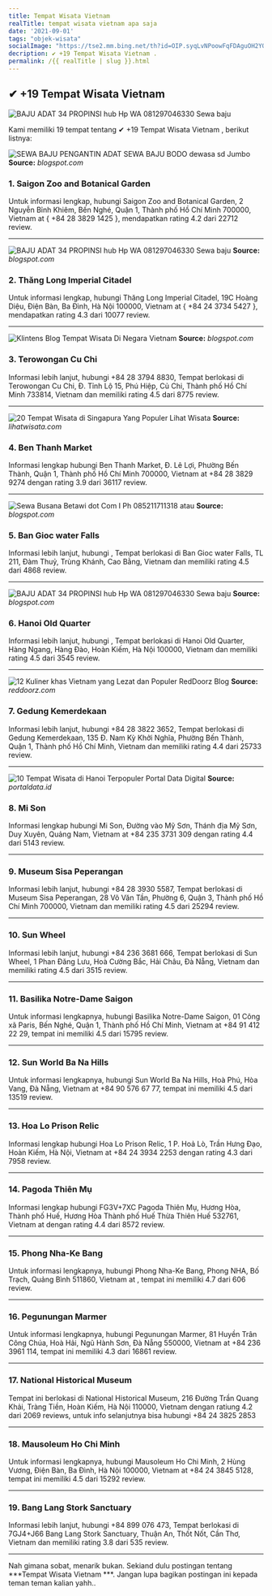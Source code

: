 ```yaml
---
title: Tempat Wisata Vietnam 
realTitle: tempat wisata vietnam apa saja
date: '2021-09-01'
tags: "objek-wisata"
socialImage: "https://tse2.mm.bing.net/th?id=OIP.syqLvNPoowFqFDAguOH2YQAAAA&amp;pid=15.1"
decription: ✔ +19 Tempat Wisata Vietnam .
permalink: /{{ realTitle | slug }}.html
---
```


## ✔ +19 Tempat Wisata Vietnam 

![BAJU ADAT 34 PROPINSI hub Hp  WA 081297046330 Sewa baju ](https://1.bp.blogspot.com/-y-GCs4O6Tas/XsCU84b1tpI/AAAAAAAAi7Y/ATjiRgR6OIcpUYazqVFLQq3gmvzYUwdPACLcBGAsYHQ/s640/IMG-20200517-WA0004.jpg)



Kami memiliki 19 tempat tentang ✔ +19 Tempat Wisata Vietnam , berikut listnya:



![SEWA BAJU PENGANTIN ADAT SEWA BAJU BODO dewasa sd Jumbo ](https://tse2.mm.bing.net/th?id=OIP.RJcAR4rw6LeYSJGaYODllwHaD4&amp;pid=15.1)
**Source:** _blogspot.com_


### 1. Saigon Zoo and Botanical Garden



Untuk informasi lengkap, hubungi Saigon Zoo and Botanical Garden, 2 Nguyễn Bỉnh Khiêm, Bến Nghé, Quận 1, Thành phố Hồ Chí Minh 700000, Vietnam at { +84 28 3829 1425 }, mendapatkan rating 4.2 dari 22712 review.

---


![BAJU ADAT 34 PROPINSI hub Hp  WA 081297046330 Sewa baju ](https://tse3.mm.bing.net/th?id=OIP.hSkyHoY1SK8yW6jU20H6qQHaJQ&amp;pid=15.1)
**Source:** _blogspot.com_


### 2. Thăng Long Imperial Citadel



Untuk informasi lengkap, hubungi Thăng Long Imperial Citadel, 19C Hoàng Diệu, Điện Bàn, Ba Đình, Hà Nội 100000, Vietnam at { +84 24 3734 5427 }, mendapatkan rating 4.3 dari 10077 review.

---


![Klintens Blog Tempat Wisata Di Negara Vietnam](https://tse2.mm.bing.net/th?id=OIP.kTc9Mb-0m50xu-qZMeOo_QEsC4&amp;pid=15.1)
**Source:** _blogspot.com_


### 3. Terowongan Cu Chi



Informasi lebih lanjut, hubungi +84 28 3794 8830, Tempat berlokasi di Terowongan Cu Chi, Đ. Tỉnh Lộ 15, Phú Hiệp, Củ Chi, Thành phố Hồ Chí Minh 733814, Vietnam dan memiliki rating 4.5 dari 8775 review.

---


![20 Tempat Wisata di Singapura Yang Populer  Lihat Wisata](https://tse2.mm.bing.net/th?id=OIP.BbnVtJ9yQ6w2iQtkippRMAFMC8&amp;pid=15.1)
**Source:** _lihatwisata.com_


### 4. Ben Thanh Market



Informasi lengkap hubungi Ben Thanh Market, Đ. Lê Lợi, Phường Bến Thành, Quận 1, Thành phố Hồ Chí Minh 700000, Vietnam at +84 28 3829 9274 dengan rating 3.9 dari 36117 review.

---


![Sewa Busana Betawi dot Com I Ph 085211711318 atau ](https://tse1.mm.bing.net/th?id=OIP.aeB8lzG9Rb8KhuzHsJlrTwHaHa&amp;pid=15.1)
**Source:** _blogspot.com_


### 5. Ban Gioc water Falls



Informasi lebih lanjut, hubungi , Tempat berlokasi di Ban Gioc water Falls, TL 211, Đàm Thuỷ, Trùng Khánh, Cao Bằng, Vietnam dan memiliki rating 4.5 dari 4868 review.

---


![BAJU ADAT 34 PROPINSI hub Hp  WA 081297046330 Sewa baju ](https://tse4.mm.bing.net/th?id=OIP.gZf3h8Sr4nPJtupPaDI_zgHaJQ&amp;pid=15.1)
**Source:** _blogspot.com_


### 6. Hanoi Old Quarter



Informasi lebih lanjut, hubungi , Tempat berlokasi di Hanoi Old Quarter, Hàng Ngang, Hàng Đào, Hoàn Kiếm, Hà Nội 100000, Vietnam dan memiliki rating 4.5 dari 3545 review.

---


![12 Kuliner khas Vietnam yang Lezat dan Populer  RedDoorz Blog](https://tse4.mm.bing.net/th?id=OIP.1O8G3H5HoTQZ3OLdnhdxYAHaEK&amp;pid=15.1)
**Source:** _reddoorz.com_


### 7. Gedung Kemerdekaan



Informasi lebih lanjut, hubungi +84 28 3822 3652, Tempat berlokasi di Gedung Kemerdekaan, 135 Đ. Nam Kỳ Khởi Nghĩa, Phường Bến Thành, Quận 1, Thành phố Hồ Chí Minh, Vietnam dan memiliki rating 4.4 dari 25733 review.

---


![10 Tempat Wisata di Hanoi Terpopuler  Portal Data Digital](https://tse1.mm.bing.net/th?id=OIP.vYt9-frsaNwUjQaS3CLDPQHaE8&amp;pid=15.1)
**Source:** _portaldata.id_


### 8. Mi Son



Informasi lengkap hubungi Mi Son, Đường vào Mỹ Sơn, Thánh địa Mỹ Sơn, Duy Xuyên, Quảng Nam, Vietnam at +84 235 3731 309 dengan rating 4.4 dari 5143 review.

---


### 9. Museum Sisa Peperangan



Informasi lebih lanjut, hubungi +84 28 3930 5587, Tempat berlokasi di Museum Sisa Peperangan, 28 Võ Văn Tần, Phường 6, Quận 3, Thành phố Hồ Chí Minh 700000, Vietnam dan memiliki rating 4.5 dari 25294 review.

---


### 10. Sun Wheel



Informasi lebih lanjut, hubungi +84 236 3681 666, Tempat berlokasi di Sun Wheel, 1 Phan Đăng Lưu, Hoà Cường Bắc, Hải Châu, Đà Nẵng, Vietnam dan memiliki rating 4.5 dari 3515 review.

---


### 11. Basilika Notre-Dame Saigon



Untuk informasi lengkapnya, hubungi Basilika Notre-Dame Saigon, 01 Công xã Paris, Bến Nghé, Quận 1, Thành phố Hồ Chí Minh, Vietnam at +84 91 412 22 29, tempat ini memiliki 4.5 dari 15795 review.

---


### 12. Sun World Ba Na Hills



Untuk informasi lengkapnya, hubungi Sun World Ba Na Hills, Hoà Phú, Hòa Vang, Đà Nẵng, Vietnam at +84 90 576 67 77, tempat ini memiliki 4.5 dari 13519 review.

---


### 13. Hoa Lo Prison Relic



Informasi lengkap hubungi Hoa Lo Prison Relic, 1 P. Hoả Lò, Trần Hưng Đạo, Hoàn Kiếm, Hà Nội, Vietnam at +84 24 3934 2253 dengan rating 4.3 dari 7958 review.

---


### 14. Pagoda Thiên Mụ



Informasi lengkap hubungi FG3V+7XC Pagoda Thiên Mụ, Hương Hòa, Thành phố Huế, Hương Hòa Thành phố Huế Thừa Thiên Huế 532761, Vietnam at  dengan rating 4.4 dari 8572 review.

---


### 15. Phong Nha-Ke Bang



Untuk informasi lengkapnya, hubungi Phong Nha-Ke Bang, Phong NHA, Bố Trạch, Quảng Bình 511860, Vietnam at , tempat ini memiliki 4.7 dari 606 review.

---


### 16. Pegunungan Marmer



Untuk informasi lengkapnya, hubungi Pegunungan Marmer, 81 Huyền Trân Công Chúa, Hoà Hải, Ngũ Hành Sơn, Đà Nẵng 550000, Vietnam at +84 236 3961 114, tempat ini memiliki 4.3 dari 16861 review.

---


### 17. National Historical Museum



Tempat ini berlokasi di National Historical Museum, 216 Đường Trần Quang Khải, Tràng Tiền, Hoàn Kiếm, Hà Nội 110000, Vietnam dengan ratiung 4.2 dari 2069 reviews, untuk info selanjutnya bisa hubungi +84 24 3825 2853

---


### 18. Mausoleum Ho Chi Minh



Untuk informasi lengkapnya, hubungi Mausoleum Ho Chi Minh, 2 Hùng Vương, Điện Bàn, Ba Đình, Hà Nội 100000, Vietnam at +84 24 3845 5128, tempat ini memiliki 4.5 dari 15292 review.

---


### 19. Bang Lang Stork Sanctuary



Informasi lebih lanjut, hubungi +84 899 076 473, Tempat berlokasi di 7GJ4+J66 Bang Lang Stork Sanctuary, Thuận An, Thốt Nốt, Cần Thơ, Vietnam dan memiliki rating 3.8 dari 535 review.

---









Nah gimana sobat, menarik bukan. Sekiand dulu postingan tentang ***Tempat Wisata Vietnam ***. Jangan lupa bagikan postingan ini kepada teman teman kalian yahh..
